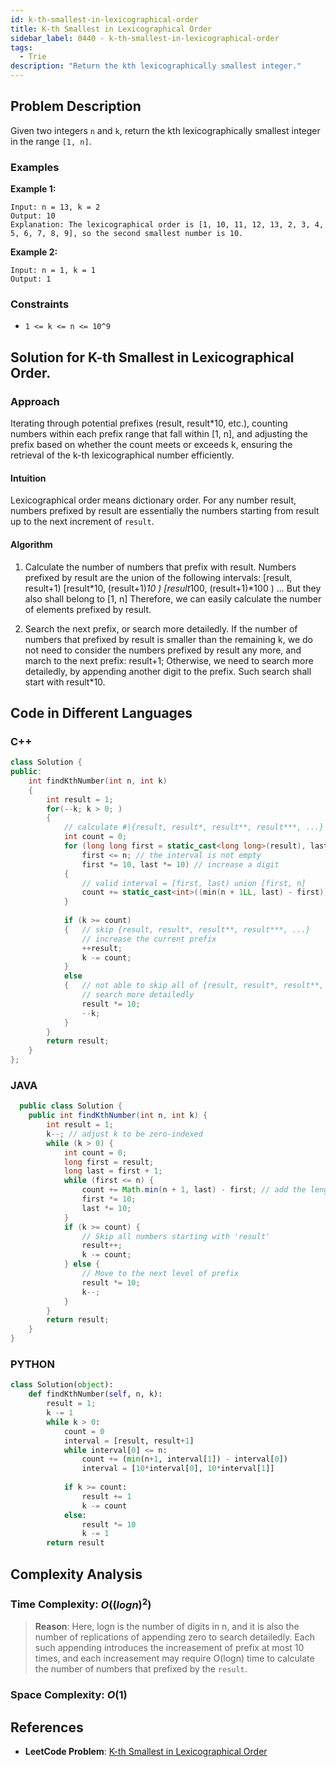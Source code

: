 ```yaml
---
id: k-th-smallest-in-lexicographical-order
title: K-th Smallest in Lexicographical Order
sidebar_label: 0440 - k-th-smallest-in-lexicographical-order
tags:
  - Trie
description: "Return the kth lexicographically smallest integer."
---
```


## Problem Description

Given two integers `n` and `k`, return the kth lexicographically smallest integer in the range `[1, n]`.

### Examples

**Example 1:**

```
Input: n = 13, k = 2
Output: 10
Explanation: The lexicographical order is [1, 10, 11, 12, 13, 2, 3, 4, 5, 6, 7, 8, 9], so the second smallest number is 10.
```

**Example 2:**

```
Input: n = 1, k = 1
Output: 1

```

### Constraints

- `1 <= k <= n <= 10^9`


## Solution for K-th Smallest in Lexicographical Order.

### Approach 
Iterating through potential prefixes (result, result*10, etc.), counting numbers within each prefix range that fall within [1, n], and adjusting the prefix based on whether the count meets or exceeds k, ensuring the retrieval of the k-th lexicographical number efficiently.

#### Intuition
Lexicographical order means dictionary order. For any number result, numbers prefixed by result are essentially the numbers starting from result up to the next increment of `result`.

#### Algorithm

1. Calculate the number of numbers that prefix with result.
Numbers prefixed by result are the union of the following intervals:
[result, result+1)
[result*10, (result+1)*10 )
[result*100, (result+1)*100 )
...
But they also shall belong to [1, n]
Therefore, we can easily calculate the number of elements prefixed by result.

2. Search the next prefix, or search more detailedly.
   If the number of numbers that prefixed by result is smaller than the remaining k, we do not need to consider the numbers prefixed by result any more, and march to the next prefix: result+1;
   Otherwise, we need to search more detailedly, by appending another digit to the prefix. Such search shall start with result*10.


## Code in Different Languages

### C++

```cpp
class Solution {
public:
    int findKthNumber(int n, int k)
    {
        int result = 1;
        for(--k; k > 0; )
        {
            // calculate #|{result, result*, result**, result***, ...}|
            int count = 0;
            for (long long first = static_cast<long long>(result), last = first + 1;
                first <= n; // the interval is not empty
                first *= 10, last *= 10) // increase a digit
            {
                // valid interval = [first, last) union [first, n]
                count += static_cast<int>((min(n + 1LL, last) - first)); // add the length of interval
            }
            
            if (k >= count)
            {   // skip {result, result*, result**, result***, ...}
                // increase the current prefix
                ++result;
                k -= count;
            }
            else
            {   // not able to skip all of {result, result*, result**, result***, ...}
                // search more detailedly
                result *= 10;
                --k;
            }
        }
        return result;
    }
};


```
### JAVA
```java 
  public class Solution {
    public int findKthNumber(int n, int k) {
        int result = 1;
        k--; // adjust k to be zero-indexed
        while (k > 0) {
            int count = 0;
            long first = result;
            long last = first + 1;
            while (first <= n) {
                count += Math.min(n + 1, last) - first; // add the length of interval
                first *= 10;
                last *= 10;
            }
            if (k >= count) {
                // Skip all numbers starting with 'result'
                result++;
                k -= count;
            } else {
                // Move to the next level of prefix
                result *= 10;
                k--;
            }
        }
        return result;
    }
}
```

### PYTHON
```python
class Solution(object):
    def findKthNumber(self, n, k):
        result = 1;
        k -= 1
        while k > 0:
            count = 0
            interval = [result, result+1]
            while interval[0] <= n:
                count += (min(n+1, interval[1]) - interval[0])
                interval = [10*interval[0], 10*interval[1]]
            
            if k >= count:
                result += 1
                k -= count
            else:
                result *= 10
                k -= 1
        return result
```

## Complexity Analysis

### Time Complexity: $O((logn)^2)$

> **Reason**: Here, logn is the number of digits in n, and it is also the number of replications of appending zero to search detailedly. Each such appending introduces the increasement of prefix at most 10 times, and each increasement may require O(logn) time to calculate the number of numbers that prefixed by the `result`.

### Space Complexity: $O(1)$

## References

- **LeetCode Problem**: [K-th Smallest in Lexicographical Order](https://leetcode.com/problems/k-th-smallest-in-lexicographical-order/description/)
